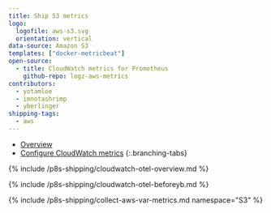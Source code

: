 ```yaml
---
title: Ship S3 metrics
logo:
  logofile: aws-s3.svg
  orientation: vertical
data-source: Amazon S3
templates: ["docker-metricbeat"]
open-source:
  - title: CloudWatch metrics for Prometheus
    github-repo: logz-aws-metrics
contributors:
  - yotamloe
  - imnotashrimp
  - yberlinger
shipping-tags:
  - aws
---
```


<!-- tabContainer:start -->
<div class="branching-container">

* [Overview](#Overview)
* [Configure CloudWatch metrics](#Procedure)
{:.branching-tabs}


<!-- tab:start -->
<div id="Overview">


{% include /p8s-shipping/cloudwatch-otel-overview.md %}


</div>
<!-- tab:end -->

<!-- tab:start -->
<div id="Procedure">

{% include /p8s-shipping/cloudwatch-otel-beforeyb.md %}

{% include /p8s-shipping/collect-aws-var-metrics.md namespace="S3" %}


</div>
<!-- tab:end -->


</div>
